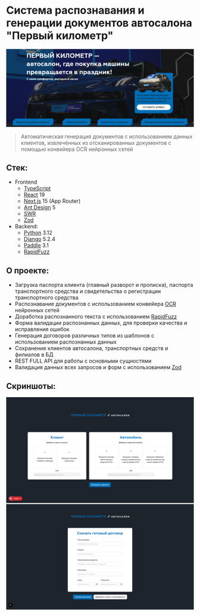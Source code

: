 # Система распознавания и генерации документов автосалона "Первый километр"

![](./screenshots/header.png)

> Автоматическая генерация документов с использованием данных клиентов, извлечённых из отсканированных документов с помощью конвейера OCR нейронных сетей

## Стек:
- Frontend
  - [TypeScript](https://www.typescriptlang.org)
  - [React](https://react.dev) 19
  - [Next.js](https://nextjs.org) 15 (App Router)
  - [Ant Design](https://ant.design) 5
  - [SWR](https://swr.vercel.app/ru)
  - [Zod](https://zod.dev)
- Backend:
  - [Python](https://www.python.org) 3.12
  - [Django](https://www.djangoproject.com) 5.2.4
  - [Paddle](https://github.com/PaddlePaddle/Paddle) 3.1
  - [RapidFuzz](https://github.com/rapidfuzz/RapidFuzz)

## О проекте:

- Загрузка паспорта клиента (главный разворот и прописка), паспорта транспортного средства и свидетельства о регистрации транспортного средства
- Распознавание документов с использованием конвейера [OCR](https://ru.wikipedia.org/wiki/Оптическое_распознавание_символов) нейронных сетей
- Доработка распознанного текста с использованием [RapidFuzz](https://github.com/rapidfuzz/RapidFuzz)
- Форма валидации распознанных данных, для проверки качества и исправления ошибок
- Генерация договоров различных типов из шаблонов с использованием распознанных данных
- Сохранение клиентов автосалона, транспортных средств и филиалов в БД
- REST FULL API для работы с основными сущностями
- Валидация данных всех запросов и форм с использованием [Zod](https://zod.dev)

## Скриншоты:

![](./screenshots/upload_docs.png)
![](./screenshots/download_docs.png)
